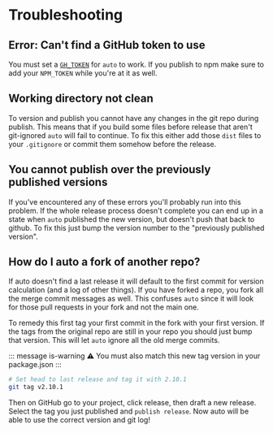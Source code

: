 # Troubleshooting

## Error: Can't find a GitHub token to use

You must set a [`GH_TOKEN`](https://github.com/settings/tokens) for `auto` to work. If you publish to npm make sure to add your `NPM_TOKEN` while you're at it as well.

## Working directory not clean

To version and publish you cannot have any changes in the git repo during publish. This means that if you build some files before release that aren't git-ignored `auto` will fail to continue. To fix this either add those `dist` files to your `.gitignore` or commit them somehow before the release.

## You cannot publish over the previously published versions

If you've encountered any of these errors you'll probably run into this problem. If the whole release process doesn't complete you can end up in a state when `auto` published the new version, but doesn't push that back to github. To fix this just bump the version number to the "previously published version".

## How do I auto a fork of another repo?

If auto doesn't find a last release it will default to the first commit for version calculation (and a log of other things). If you have forked a repo, you fork all the merge commit messages as well. This confuses `auto` since it will look for those pull requests in your fork and not the main one.

To remedy this first tag your first commit in the fork with your first version. If the tags from the original repo are still in your repo you should just bump that version. This will let `auto` ignore all the old merge commits.

::: message is-warning
:warning: You must also match this new tag version in your package.json
:::

```sh
# Set head to last release and tag it with 2.10.1
git tag v2.10.1
```

Then on GitHub go to your project, click release, then draft a new release. Select the tag you just published and `publish release`. Now auto will be able to use the correct version and git log!
